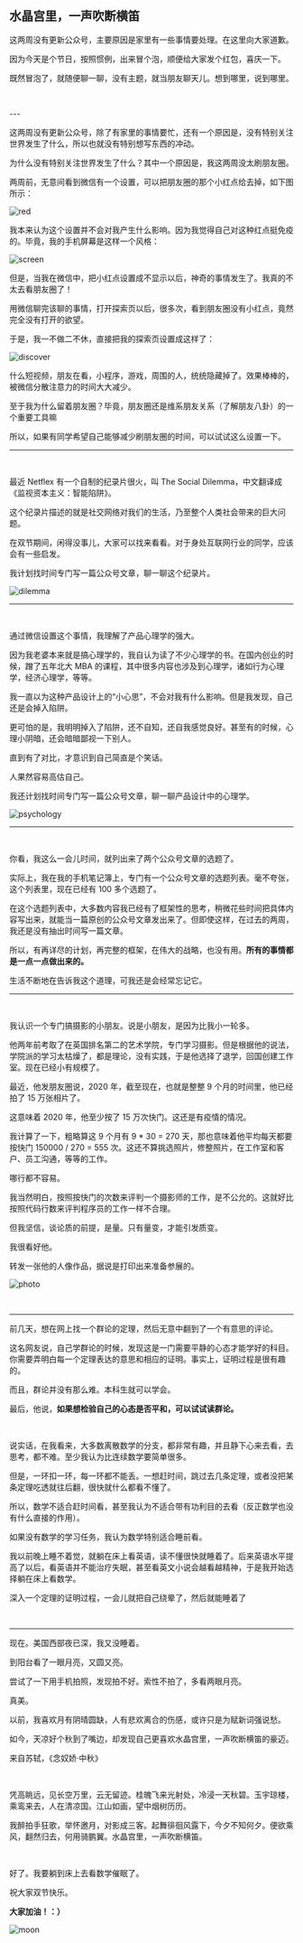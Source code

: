 ## 水晶宫里，一声吹断横笛

这两周没有更新公众号，主要原因是家里有一些事情要处理。在这里向大家道歉。

因为今天是个节日，按照惯例，出来冒个泡，顺便给大家发个红包，喜庆一下。

既然冒泡了，就随便聊一聊，没有主题，就当朋友聊天儿。想到哪里，说到哪里。

<br/>

​---

这两周没有更新公众号，除了有家里的事情要忙，还有一个原因是，没有特别关注世界发生了什么，所以也就没有特别想写东西的冲动。

为什么没有特别关注世界发生了什么？其中一个原因是，我这两周没太刷朋友圈。

两周前，无意间看到微信有一个设置，可以把朋友圈的那个小红点给去掉，如下图所示：

![red](red.jpg)

我本来认为这个设置并不会对我产生什么影响。因为我觉得自己对这种红点挺免疫的。毕竟，我的手机屏幕是这样一个风格：

![screen](screen.jpg)

但是，当我在微信中，把小红点设置成不显示以后，神奇的事情发生了。我真的不太去看朋友圈了！

用微信聊完该聊的事情，打开探索页以后，很多次，看到朋友圈没有小红点，竟然完全没有打开的欲望。

于是，我一不做二不休，直接把我的探索页设置成这样了：

![discover](discover.jpg)

什么短视频，朋友在看，小程序，游戏，周围的人，统统隐藏掉了。效果棒棒的，被微信分散注意力的时间大大减少。

至于我为什么留着朋友圈？毕竟，朋友圈还是维系朋友关系（了解朋友八卦）的一个重要工具嘛  

所以，如果有同学希望自己能够减少刷朋友圈的时间，可以试试这么设置一下。

---

<br/>

最近 Netflex 有一个自制的纪录片很火，叫 The Social Dilemma，中文翻译成《监视资本主义：智能陷阱》。

这个纪录片描述的就是社交网络对我们的生活，乃至整个人类社会带来的巨大问题。

在双节期间，闲得没事儿，大家可以找来看看。对于身处互联网行业的同学，应该会有一些启发。

我计划找时间专门写一篇公众号文章，聊一聊这个纪录片。

![dilemma](dilemma.jpg)

---

<br/>

通过微信设置这个事情，我理解了产品心理学的强大。

因为我老婆本来就是搞心理学的，我自认为读了不少心理学的书。在国内创业的时候，蹭了五年北大 MBA 的课程，其中很多内容也涉及到心理学，诸如行为心理学，经济心理学，等等。

我一直以为这种产品设计上的“小心思”，不会对我有什么影响。但是我发现，自己还是会掉入陷阱。

更可怕的是，我明明掉入了陷阱，还不自知，还自我感觉良好。甚至有的时候，心理小阴暗，还会暗暗鄙视一下别人。

直到有了对比，才意识到自己简直是个笑话。

人果然容易高估自己。

我还计划找时间专门写一篇公众号文章，聊一聊产品设计中的心理学。

![psychology](psychology.png)

---

<br/>

你看，我这么一会儿时间，就列出来了两个公众号文章的选题了。

实际上，我在我的手机笔记簿上，专门有一个公众号文章的选题列表。毫不夸张，这个列表里，现在已经有 100 多个选题了。

在这个选题列表中，大多数内容我已经有了框架性的思考，稍微花些时间把具体内容写出来，就能当一篇原创的公众号文章发出来了。但即使这样，在过去的两周，我还是没有抽出时间写一篇文章。

所以，有再详尽的计划，再完整的框架，在伟大的战略，也没有用。**所有的事情都是一点一点做出来的。**

生活不断地在告诉我这个道理，可我还是会经常忘记它。

---

<br/>

我认识一个专门搞摄影的小朋友。说是小朋友，是因为比我小一轮多。

他两年前考取了在英国排名第二的艺术学院，专门学习摄影。但是根据他的说法，学院派的学习太枯燥了，都是理论，没有实践，于是他选择了退学，回国创建工作室。现在已经小有规模了。

最近，他发朋友圈说，2020 年，截至现在，也就是整整 9 个月的时间里，他已经拍了 15 万张相片了。

这意味着 2020 年，他至少按了 15 万次快门。这还是有疫情的情况。

我计算了一下，粗略算这 9 个月有 9 * 30 = 270 天，那也意味着他平均每天都要按快门 150000 / 270 = 555 次。这还不算挑选照片，修整照片，在工作室和客户、员工沟通，等等的工作。

哪行都不容易。

我当然明白，按照按快门的次数来评判一个摄影师的工作，是不公允的。这就好比按照代码行数来评判程序员的工作一样不合理。

但我坚信，谈论质的前提，是量。只有量变，才能引发质变。

我很看好他。

转发一张他的人像作品，据说是打印出来准备参展的。

![photo](photo.jpg)

<br/>

---

前几天，想在网上找一个群论的定理，然后无意中翻到了一个有意思的评论。

这名网友说，自己学群论的时候，发现这是一门需要平静的心态才能学好的科目。你需要弄明白每一个定理表达的意思和相应的证明。事实上，证明过程是很有趣的。

而且，群论并没有那么难。本科生就可以学会。

最后，他说，**如果想检验自己的心态是否平和，可以试试读群论。**

<br/>

说实话，在我看来，大多数离散数学的分支，都非常有趣，并且静下心来去看，去思考，都不难。至少我认为比连续数学要简单很多。

但是，一环扣一环，每一环都不能丢。一想赶时间，跳过去几条定理，或者没把某条定理吃透就往后翻，很快就什么都看不懂了。

所以，数学不适合赶时间看，甚至我认为不适合带有功利目的去看（反正数学也没有什么直接的作用）。

如果没有数学的学习任务，我认为数学特别适合睡前看。

我以前晚上睡不着觉，就躺在床上看英语，读不懂很快就睡着了。后来英语水平提高了以后，看英语并不能治疗失眠，甚至看英文小说会越看越精神，于是我开始选择躺在床上看数学。

深入一个定理的证明过程，一会儿就把自己绕晕了，然后就能睡着了 

<br/>

---

现在。美国西部夜已深，我又没睡着。

到阳台看了一眼月亮，又圆又亮。

尝试了一下用手机拍照，发现拍不好。索性不拍了，多看两眼月亮。

真美。

以前，我喜欢月有阴晴圆缺，人有悲欢离合的伤感，或许只是为赋新词强说愁。

如今，天凉好个秋到了嘴边，却发现自己更喜欢水晶宫里，一声吹断横笛的豪迈。

来自苏轼，《念奴娇·中秋》

<br/>

凭高眺远，见长空万里，云无留迹。桂魄飞来光射处，冷浸一天秋碧。玉宇琼楼，乘鸾来去，人在清凉国。江山如画，望中烟树历历。

我醉拍手狂歌，举怀邀月，对影成三客。起舞徘徊风露下，今夕不知何夕。便欲乘风，翻然归去，何用骑鹏翼。水晶宫里，一声吹断横笛。

<br/>

好了。我要躺到床上去看数学催眠了。

祝大家双节快乐。

**大家加油！：）**

![moon](moon.jpg)
